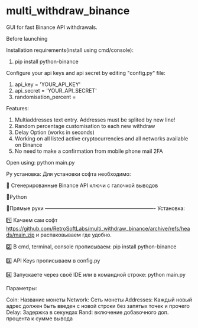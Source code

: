 # multi_withdraw_binance
GUI for fast Binance API withdrawals.

Before launching

Installation requirements(install using cmd/console):
1. pip install python-binance

Configure your api keys and api secret by editing "config.py" file:

  1. api_key = 'YOUR_API_KEY'
  2. api_secret = 'YOUR_API_SECRET'
  3. randomisation_percent = 

Features:
  1. Multiaddresses text entry. Addresses must be splited by new line!
  2. Random percentage customisation to each new withdraw
  3. Delay Option (works in seconds)
  4. Working on all listed active cryptocurrencies and all networks available on Binance
  5. No need to make a confirmation from mobile phone mail 2FA
  

Open using: python main.py

Ру установка:
Для установки софта необходимо:

🦾 Сгенерированные Binance API ключи с галочкой выводов

🐍Python

🫡Прямые руки
—————————————————————-
Установка:

1️⃣ Качаем сам софт https://github.com/RetroSoftLabs/multi_withdraw_binance/archive/refs/heads/main.zip и распаковываем где удобно.

2️⃣ В cmd, terminal, console прописываем:
pip install python-binance

3️⃣ API Keys прописываем в config.py

4️⃣ Запускаете через своё IDE или в командной строке: python main.py

Параметры:

Coin: Название монеты
Network: Сеть монеты
Addresses: Каждый новый адрес должен быть введен с новой строки без запятых точек и прочего
Delay: Задержка в секундах
Rand: включение добавочного доп. процента к сумме вывода
